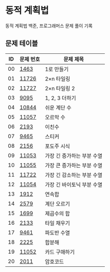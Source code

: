 # 동적 계획법 <Dynamic Programming>
동적 계획법 백준, 프로그래머스 문제 풀이 기록
## 문제 테이블
|ID|문제 번호|문제 제목|
|---|------|---|
|00|[1463](https://www.acmicpc.net/problem/1463)|1로 만들기|
|01|[11726](https://www.acmicpc.net/problem/11726)|2×n 타일링|
|02|[11727](https://www.acmicpc.net/problem/11727)|2×n 타일링 2|
|03|[9095](https://www.acmicpc.net/problem/9095)|1, 2, 3 더하기|
|04|[10844](https://www.acmicpc.net/problem/10844)|쉬운 계단 수|
|05|[11057](https://www.acmicpc.net/problem/11057)|오르막 수|
|06|[2193](https://www.acmicpc.net/problem/2193)|이친수|
|07|[9465](https://www.acmicpc.net/problem/9465)|스티커|
|08|[2156](https://www.acmicpc.net/problem/2156)|포도주 시식|
|09|[11053](https://www.acmicpc.net/problem/11053)|가장 긴 증가하는 부분 수열|
|10|[11055](https://www.acmicpc.net/problem/11055)|가장 큰 증가하는 부분 수열|
|11|[11722](https://www.acmicpc.net/problem/11722)|가장 긴 감소하는 부분 수열|
|12|[11054](https://www.acmicpc.net/problem/11054)|가장 긴 바이토닉 부분 수열|
|13|[1912](https://www.acmicpc.net/problem/1912)|연속합|
|14|[2579](https://www.acmicpc.net/problem/2579)|계단 오르기|
|15|[1699](https://www.acmicpc.net/problem/1699)|제곱수의 합|
|16|[2133](https://www.acmicpc.net/problem/2133)|타일 채우기|
|17|[9461](https://www.acmicpc.net/problem/9461)|파도반 수열|
|18|[2225](https://www.acmicpc.net/problem/2225)|합분해|
|19|[11052](https://www.acmicpc.net/problem/11052)|카드 구매하기|
|20|[2011](https://www.acmicpc.net/problem/2011)|암호코드|

